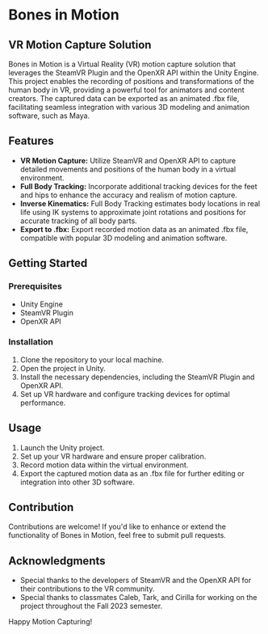 # Bones in Motion

## VR Motion Capture Solution

Bones in Motion is a Virtual Reality (VR) motion capture solution that leverages the SteamVR Plugin and the OpenXR API within the Unity Engine. This project enables the recording of positions and transformations of the human body in VR, providing a powerful tool for animators and content creators. The captured data can be exported as an animated .fbx file, facilitating seamless integration with various 3D modeling and animation software, such as Maya.

## Features

- **VR Motion Capture:** Utilize SteamVR and OpenXR API to capture detailed movements and positions of the human body in a virtual environment.
- **Full Body Tracking:** Incorporate additional tracking devices for the feet and hips to enhance the accuracy and realism of motion capture.
- **Inverse Kinematics:** Full Body Tracking estimates body locations in real life using IK systems to approximate joint rotations and positions for accurate tracking of all body parts.
- **Export to .fbx:** Export recorded motion data as an animated .fbx file, compatible with popular 3D modeling and animation software.

## Getting Started

### Prerequisites

- Unity Engine
- SteamVR Plugin
- OpenXR API

### Installation

1. Clone the repository to your local machine.
2. Open the project in Unity.
3. Install the necessary dependencies, including the SteamVR Plugin and OpenXR API.
4. Set up VR hardware and configure tracking devices for optimal performance.

## Usage

1. Launch the Unity project.
2. Set up your VR hardware and ensure proper calibration.
3. Record motion data within the virtual environment.
4. Export the captured motion data as an .fbx file for further editing or integration into other 3D software.

## Contribution

Contributions are welcome! If you'd like to enhance or extend the functionality of Bones in Motion, feel free to submit pull requests.

## Acknowledgments

- Special thanks to the developers of SteamVR and the OpenXR API for their contributions to the VR community.
- Special thanks to classmates Caleb, Tark, and Cirilla for working on the project throughout the Fall 2023 semester.

Happy Motion Capturing!
